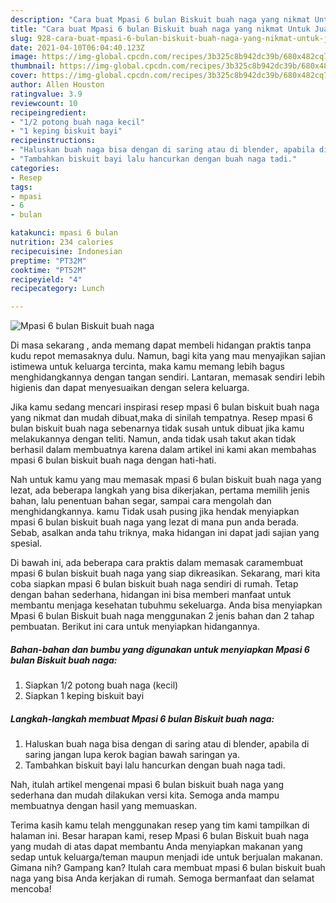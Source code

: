 ```yaml
---
description: "Cara buat Mpasi 6 bulan Biskuit buah naga yang nikmat Untuk Jualan"
title: "Cara buat Mpasi 6 bulan Biskuit buah naga yang nikmat Untuk Jualan"
slug: 928-cara-buat-mpasi-6-bulan-biskuit-buah-naga-yang-nikmat-untuk-jualan
date: 2021-04-10T06:04:40.123Z
image: https://img-global.cpcdn.com/recipes/3b325c8b942dc39b/680x482cq70/mpasi-6-bulan-biskuit-buah-naga-foto-resep-utama.jpg
thumbnail: https://img-global.cpcdn.com/recipes/3b325c8b942dc39b/680x482cq70/mpasi-6-bulan-biskuit-buah-naga-foto-resep-utama.jpg
cover: https://img-global.cpcdn.com/recipes/3b325c8b942dc39b/680x482cq70/mpasi-6-bulan-biskuit-buah-naga-foto-resep-utama.jpg
author: Allen Houston
ratingvalue: 3.9
reviewcount: 10
recipeingredient:
- "1/2 potong buah naga kecil"
- "1 keping biskuit bayi"
recipeinstructions:
- "Haluskan buah naga bisa dengan di saring atau di blender, apabila di saring jangan lupa kerok bagian bawah saringan ya."
- "Tambahkan biskuit bayi lalu hancurkan dengan buah naga tadi."
categories:
- Resep
tags:
- mpasi
- 6
- bulan

katakunci: mpasi 6 bulan 
nutrition: 234 calories
recipecuisine: Indonesian
preptime: "PT32M"
cooktime: "PT52M"
recipeyield: "4"
recipecategory: Lunch

---
```



![Mpasi 6 bulan Biskuit buah naga](https://img-global.cpcdn.com/recipes/3b325c8b942dc39b/680x482cq70/mpasi-6-bulan-biskuit-buah-naga-foto-resep-utama.jpg)

Di masa  sekarang , anda memang dapat membeli hidangan praktis tanpa kudu repot memasaknya dulu. Namun, bagi kita yang mau menyajikan sajian istimewa untuk keluarga tercinta, maka kamu memang lebih bagus menghidangkannya dengan tangan sendiri. Lantaran, memasak sendiri lebih higienis dan dapat menyesuaikan dengan selera keluarga.

Jika kamu sedang mencari inspirasi resep mpasi 6 bulan biskuit buah naga yang nikmat dan mudah dibuat,maka di sinilah tempatnya. Resep mpasi 6 bulan biskuit buah naga  sebenarnya tidak susah untuk dibuat jika kamu melakukannya dengan teliti. Namun, anda tidak usah takut akan tidak berhasil dalam membuatnya 
karena dalam artikel ini kami akan membahas mpasi 6 bulan biskuit buah naga dengan hati-hati.  



Nah untuk kamu yang mau memasak mpasi 6 bulan biskuit buah naga yang lezat, ada beberapa langkah yang bisa dikerjakan, pertama memilih jenis bahan, lalu penentuan bahan segar, sampai cara mengolah dan menghidangkannya. kamu Tidak usah pusing jika hendak menyiapkan mpasi 6 bulan biskuit buah naga yang lezat di mana pun anda berada. Sebab, asalkan anda  tahu triknya, maka hidangan ini dapat jadi sajian yang spesial.

Di bawah ini, ada beberapa cara praktis  dalam memasak caramembuat mpasi 6 bulan biskuit buah naga yang siap dikreasikan. Sekarang, mari kita coba siapkan mpasi 6 bulan biskuit buah naga sendiri di rumah. Tetap dengan bahan sederhana, hidangan ini bisa memberi manfaat untuk membantu menjaga kesehatan tubuhmu sekeluarga. Anda bisa menyiapkan Mpasi 6 bulan Biskuit buah naga menggunakan 2 jenis bahan dan 2 tahap pembuatan. Berikut ini cara untuk menyiapkan hidangannya.

<!--inarticleads1-->

##### Bahan-bahan dan bumbu yang digunakan untuk menyiapkan Mpasi 6 bulan Biskuit buah naga:

1. Siapkan 1/2 potong buah naga (kecil)
1. Siapkan 1 keping biskuit bayi




<!--inarticleads2-->

##### Langkah-langkah membuat Mpasi 6 bulan Biskuit buah naga:

1. Haluskan buah naga bisa dengan di saring atau di blender, apabila di saring jangan lupa kerok bagian bawah saringan ya.
1. Tambahkan biskuit bayi lalu hancurkan dengan buah naga tadi.




Nah, itulah artikel mengenai  mpasi 6 bulan biskuit buah naga  yang sederhana dan mudah dilakukan versi kita. Semoga anda mampu membuatnya dengan hasil yang memuaskan. 

Terima kasih kamu telah menggunakan resep yang tim kami tampilkan di halaman ini. Besar harapan kami, resep  Mpasi 6 bulan Biskuit buah naga yang mudah di atas dapat membantu Anda menyiapkan makanan yang sedap untuk keluarga/teman maupun menjadi ide untuk berjualan makanan. Gimana nih? Gampang kan? Itulah cara membuat mpasi 6 bulan biskuit buah naga yang bisa Anda kerjakan di rumah. Semoga bermanfaat dan selamat mencoba!

